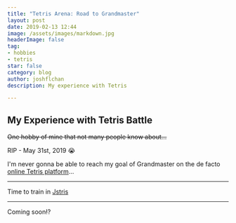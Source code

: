 ```yaml
---
title: "Tetris Arena: Road to Grandmaster"
layout: post
date: 2019-02-13 12:44
image: /assets/images/markdown.jpg
headerImage: false
tag:
- hobbies
- tetris
star: false
category: blog
author: joshflchan
description: My experience with Tetris

---
```

## My Experience with Tetris Battle

~~One hobby of mine that not many people know about...~~

RIP - May 31st, 2019 :sob:

I'm never gonna be able to reach my goal of Grandmaster on the de facto [online Tetris platform](https://www.tetrisfriends.com/)...

---

Time to train in [Jstris](https://jstris.jezevec10.com)

---
Coming soon~~!~~?

